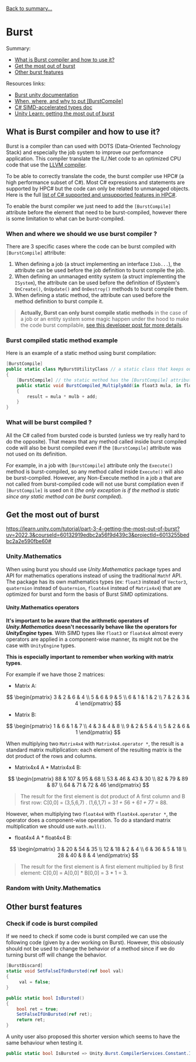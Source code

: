 [Back to summary...](../)

# Burst

Summary:
- [What is Burst compiler and how to use it?](#what-is-burst-compiler-and-how-to-use-it)
- [Get the most out of burst](#get-the-most-out-of-burst)
- [Other burst features](#other-burst-features)

Resources links:
- [Burst unity documentation](https://docs.unity3d.com/Packages/com.unity.burst@1.8/manual/index.html)
- [When, where, and why to put [BurstCompile]](https://discussions.unity.com/t/when-where-and-why-to-put-burstcompile-with-mild-under-the-hood-explanation/896228)
- [C# SIMD-accelerated types doc](https://learn.microsoft.com/en-us/dotnet/standard/simd)
- [Unity Learn: getting the most out of burst](https://learn.unity.com/tutorial/part-3-4-getting-the-most-out-of-burst?uv=2022.3&courseId=60132919edbc2a56f9d439c3&projectId=6013255bedbc2a2e590fbe60#)

## What is Burst compiler and how to use it?

Burst is a compiler than can used with DOTS (Data-Oriented Technology Stack) and especially the job system to improve our performance application. This compiler translate the IL/.Net code to an optimized CPU code that use the [LLVM compiler](https://llvm.org/).

To be able to correctly translate the code, the burst compiler use HPC# (a high performance subset of C#). Most C# expressions and statements are supported by HPC# but the code can only be related to unmanaged objects. Here is the full [list of C# supported and unsupported features in HPC#](https://docs.unity3d.com/Packages/com.unity.burst@1.8/manual/csharp-hpc-overview.html).

To enable the burst compiler we just need to add the `[BurstCompile]` attribute before the element that need to be burst-compiled, however there is some limitation to what can be burst-compiled.

### When and where we should we use burst compiler ?

There are 3 specific cases where the code can be burst compiled with `[BurstCompile]` attribute:

1. When defining a job (a struct implementing an interface `IJob...`), the attribute can be used before the job definition to burst compile the job.
2. When defining an unmanaged entity system (a struct implementing the `ISystem`), the attribute can be used before the definition of ISystem's `OnCreate()`, `OnUpdate()` and `OnDestroy()` methods to burst compile them.
3. When defining a static method, the attribute can used before the method definition to burst compile it.

> **Actually, Burst can only burst compile static methods** in the case of a job or an entity system some magic happen under the hood to make the code burst compilable, [see this developer post for more details](https://discussions.unity.com/t/when-where-and-why-to-put-burstcompile-with-mild-under-the-hood-explanation/896228).

### Burst compiled static method example

Here is an example of a static method using burst compilation:

```c#
[BurstCompile]
public static class MyBurstUtilityClass // a static class that keeps our burst-compiled static method the class must also have the [BurstCompile] attribute
{
    [BurstCompile] // the static method has the [BurstCompile] attribute. Since we use structs, they are passed as reference with in keyword
    public static void BurstCompiled_MultiplyAdd(in float3 mula, in float3 mulb, in float3 add, out float3 result)
    {
        result = mula * mulb + add;
    }
}
```

### What will be burst compiled ?

All the C# called from bursted code is bursted (unless we try really hard to do the opposite). That means that any method called inside burst compiled code will also be burst compiled even if the `[BurstCompile]` attribute was not used on its definition.

For example, in a job with `[BurstCompile]` attribute only the `Execute()` method is burst-compiled, so any method called inside `Execute()` will also be burst-compiled. However, any Non-Execute method in a job a that are not called from burst-compiled code will not use burst compilation even if `[BurstCompile]` is used on it (*the only exception is if the method is static since any static method can be burst compiled*).

## Get the most out of burst

https://learn.unity.com/tutorial/part-3-4-getting-the-most-out-of-burst?uv=2022.3&courseId=60132919edbc2a56f9d439c3&projectId=6013255bedbc2a2e590fbe60#

### Unity.Mathematics

When using burst you should use *Unity.Mathematics* package types and API for mathematics operations instead of using the traditional `Mathf` API. The package has its own mathematics types (ex: `float3` instead of `Vector3`, `quaternion` instead of `Quaternion`, `float4x4` instead of `Matrix4x4`) that are optimized for burst and form the basis of Burst SIMD optimizations.

#### Unity.Mathematics operators

**It's important to be aware that the arithmetic operators of *Unity.Mathematics* doesn't necessarily behave like the operators for *UnityEngine* types**. With SIMD types like `float3` or `float4x4` almost every operators are applied in a component-wise manner, its might not be the case with `UnityEngine` types.

**This is especially important to remember when working with matrix types**.
 
For example if we have those 2 matrices:

- Matrix A:

$$
\begin{pmatrix}
  3 & 2 & 6 & 4 \\
  5 & 6 & 9 & 5 \\
  6 & 1 & 1 & 2 \\
  7 & 2 & 3 & 4
\end{pmatrix}
$$

- Matrix B:

$$
\begin{pmatrix}
  1 & 6 & 1 & 7 \\
  4 & 3 & 4 & 8 \\
  9 & 2 & 5 & 4 \\
  5 & 2 & 6 & 1
\end{pmatrix}
$$

When multiplying two `Matrix4x4` with `Matrix4x4.operator *`, the result is a standard matrix multiplication: each element of the resulting matrix is the dot product of the rows and columns.

- Matrix4x4 A * Matrix4x4 B: 

$$
\begin{pmatrix}
  88 & 107 & 95 & 68 \\
  53 & 46 & 43 & 30 \\
  82 & 79 & 89 & 87 \\
  64 & 71 & 72 & 46
\end{pmatrix}
$$

> The result for the first element is dot product of A first column and B first row: C[0,0] = (3,5,6,7) . (1,6,1,7) = 3*1 + 5*6 + 6*1 + 7*7 = 88.

However, when multiplying two `float4x4` with `float4x4.operator *`, the operator does a component-wise operation. To do a standard matrix multiplication we should use `math.mull()`.

- float4x4 A * float4x4 B: 

$$
\begin{pmatrix}
  3 & 20 & 54 & 35 \\
  12 & 18 & 2 & 4 \\
  6 & 36 & 5 & 18 \\
  28 & 40 & 8 & 4
\end{pmatrix}
$$

> The result for the first element is A first element multiplied by B first element: C[0,0] = A[0,0] * B[0,0] = 3 * 1 = 3.

### Random with Unity.Mathematics


## Other burst features

### Check if code is burst compiled

If we need to check if some code is burst compiled we can use the following code (given by a dev working on Burst). However, this obsiously should not be used to change the behavior of a method since if we do turning burst off will change the behavior.

```C#
[BurstDiscard]
static void SetFalseIfUnBursted(ref bool val)
{
     val = false;
}

public static bool IsBursted()
{
    bool ret = true;
    SetFalseIfUnBursted(ref ret);
    return ret;
}
```

A unity user also proposed this shorter version which seems to have the same behaviour when testing it.

```c#
public static bool IsBursted => Unity.Burst.CompilerServices.Constant.IsConstantExpression(1);
```